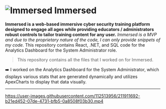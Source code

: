 
# ![Immersed](https://github.com/AugustusChong/Immersed/blob/main/React/public/favicon.ico?raw=true) Immersed
**Immersed is a web-based immersive cyber security training platform designed to engage all ages while providing educators / administrators robust controls to tailor training content for any user.** _Immersed is a MVP and due to the proprietary nature of the code, I can only provide snippets of my code._ This repository contains React, .NET, and SQL code for the Analytics Dashboard for the System Administrator role.

>This repository contains all the files that I worked on for Immersed.  

➡️ I worked on the Analytics Dashboard for the System Administrator, which displays various stats that are generated dynamically and utilizes ApexCharts to display that data visually.

---

https://user-images.githubusercontent.com/112513956/211911692-b21ed452-07de-4731-bfb5-0a8508f03b30.mp4
